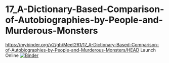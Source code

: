 # 17_A-Dictionary-Based-Comparison-of-Autobiographies-by-People-and-Murderous-Monsters

https://mybinder.org/v2/gh/Meet261/17_A-Dictionary-Based-Comparison-of-Autobiographies-by-People-and-Murderous-Monsters/HEAD
Launch Online [![Binder](https://mybinder.org/badge_logo.svg)](https://notebooks.gesis.org/binder/v2/gh/Meet261/17_A-Dictionary-Based-Comparison-of-Autobiographies-by-People-and-Murderous-Monsters/HEAD)
